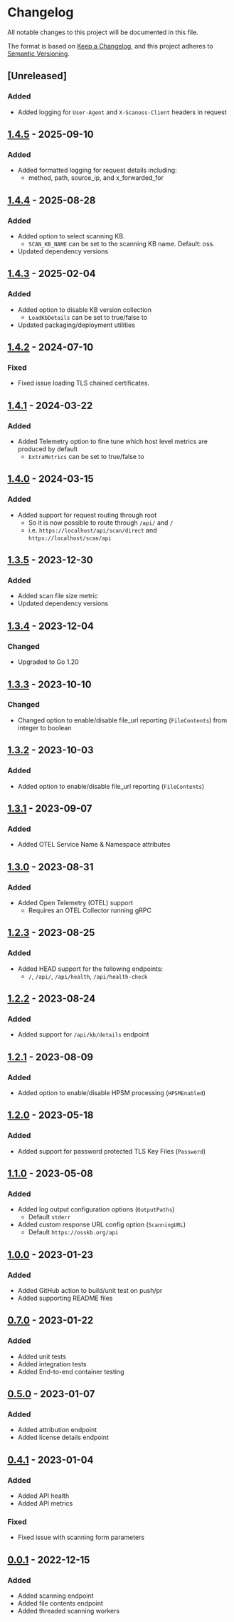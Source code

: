 # Changelog

All notable changes to this project will be documented in this file.

The format is based on [Keep a Changelog](https://keepachangelog.com/en/1.0.0/),
and this project adheres to [Semantic Versioning](https://semver.org/spec/v2.0.0.html).

## [Unreleased]
### Added
- Added logging for `User-Agent` and `X-Scanoss-Client` headers in request

## [1.4.5] - 2025-09-10
### Added
- Added formatted logging for request details including:
  - method, path, source_ip, and x_forwarded_for

## [1.4.4] - 2025-08-28
### Added
- Added option to select scanning KB.
  - `SCAN_KB_NAME` can be set to the scanning KB name. Default: oss. 
- Updated dependency versions

## [1.4.3] - 2025-02-04
### Added
- Added option to disable KB version collection
  - `LoadKbDetails` can be set to true/false to
- Updated packaging/deployment utilities

## [1.4.2] - 2024-07-10
### Fixed
- Fixed issue loading TLS chained certificates.

## [1.4.1] - 2024-03-22
### Added
- Added Telemetry option to fine tune which host level metrics are produced by default
  - `ExtraMetrics` can be set to true/false to

## [1.4.0] - 2024-03-15
### Added
- Added support for request routing through root
  - So it is now possible to route through `/api/` and `/`
  - i.e. `https://localhost/api/scan/direct` and `https://localhost/scan/api`

## [1.3.5] - 2023-12-30
### Added
- Added scan file size metric
- Updated dependency versions

## [1.3.4] - 2023-12-04
### Changed
- Upgraded to Go 1.20

## [1.3.3] - 2023-10-10
### Changed
- Changed option to enable/disable file_url reporting (`FileContents`) from integer to boolean

## [1.3.2] - 2023-10-03
### Added
- Added option to enable/disable file_url reporting (`FileContents`)

## [1.3.1] - 2023-09-07
### Added
- Added OTEL Service Name & Namespace attributes

## [1.3.0] - 2023-08-31
### Added
- Added Open Telemetry (OTEL) support
  - Requires an OTEL Collector running gRPC

## [1.2.3] - 2023-08-25
### Added
- Added HEAD support for the following endpoints:
  - `/`, `/api/`, `/api/health`, `/api/health-check`

## [1.2.2] - 2023-08-24
### Added
- Added support for `/api/kb/details` endpoint

## [1.2.1] - 2023-08-09
### Added
- Added option to enable/disable HPSM processing (`HPSMEnabled`)

## [1.2.0] - 2023-05-18
### Added
- Added support for password protected TLS Key Files (`Password`)

## [1.1.0] - 2023-05-08
### Added
- Added log output configuration options (`OutputPaths`)
  - Default `stderr`
- Added custom response URL config option (`ScanningURL`)
  - Default `https://osskb.org/api`

## [1.0.0] - 2023-01-23
### Added
- Added GitHub action to build/unit test on push/pr
- Added supporting README files

## [0.7.0] - 2023-01-22
### Added
- Added unit tests
- Added integration tests
- Added End-to-end container testing

## [0.5.0] - 2023-01-07
### Added
- Added attribution endpoint
- Added license details endpoint

## [0.4.1] - 2023-01-04
### Added
- Added API health
- Added API metrics
### Fixed
- Fixed issue with scanning form parameters

## [0.0.1] - 2022-12-15
### Added
- Added scanning endpoint
- Added file contents endpoint
- Added threaded scanning workers

[0.0.1]: https://github.com/scanoss/api.go/compare/v0.0.0...v0.0.1
[0.4.1]: https://github.com/scanoss/api.go/compare/v0.0.1...v0.4.1
[0.5.0]: https://github.com/scanoss/api.go/compare/v0.4.1...v0.5.0
[0.7.0]: https://github.com/scanoss/api.go/compare/v0.5.0...v0.7.0
[1.0.0]: https://github.com/scanoss/api.go/compare/v0.7.0...v1.0.0
[1.1.0]: https://github.com/scanoss/api.go/compare/v1.0.0...v1.1.0
[1.2.0]: https://github.com/scanoss/api.go/compare/v1.1.0...v1.2.0
[1.2.1]: https://github.com/scanoss/api.go/compare/v1.2.0...v1.2.1
[1.2.2]: https://github.com/scanoss/api.go/compare/v1.2.1...v1.2.2
[1.2.3]: https://github.com/scanoss/api.go/compare/v1.2.2...v1.2.3
[1.3.0]: https://github.com/scanoss/api.go/compare/v1.2.3...v1.3.0
[1.3.1]: https://github.com/scanoss/api.go/compare/v1.3.0...v1.3.1
[1.3.2]: https://github.com/scanoss/api.go/compare/v1.3.1...v1.3.2
[1.3.3]: https://github.com/scanoss/api.go/compare/v1.3.2...v1.3.3
[1.3.4]: https://github.com/scanoss/api.go/compare/v1.3.3...v1.3.4
[1.3.5]: https://github.com/scanoss/api.go/compare/v1.3.4...v1.3.5
[1.4.0]: https://github.com/scanoss/api.go/compare/v1.3.5...v1.4.0
[1.4.1]: https://github.com/scanoss/api.go/compare/v1.4.0...v1.4.1
[1.4.2]: https://github.com/scanoss/api.go/compare/v1.4.1...v1.4.2
[1.4.3]: https://github.com/scanoss/api.go/compare/v1.4.2...v1.4.3
[1.4.4]: https://github.com/scanoss/api.go/compare/v1.4.3...v1.4.4
[1.4.5]: https://github.com/scanoss/api.go/compare/v1.4.4...v1.4.5

